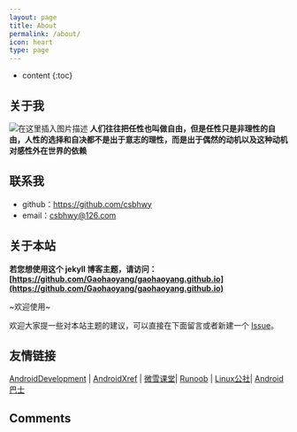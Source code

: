 ```yaml
---
layout: page
title: About
permalink: /about/
icon: heart
type: page
---
```


* content
{:toc}

## 关于我
![在这里插入图片描述](https://img-blog.csdnimg.cn/20200422130008993.jpeg?x-oss-process=image/watermark,type_ZmFuZ3poZW5naGVpdGk,shadow_10,text_aHR0cHM6Ly9ibG9nLmNzZG4ubmV0L3djc2Jod3k=,size_16,color_FFFFFF,t_70#pic_center)
**人们往往把任性也叫做自由，但是任性只是非理性的自由，人性的选择和自决都不是出于意志的理性，而是出于偶然的动机以及这种动机对感性外在世界的依赖**

## 联系我
* github：https://github.com/csbhwy
* email：csbhwy@126.com

## 关于本站

**若您想使用这个 jekyll 博客主题，请访问：[https://github.com/Gaohaoyang/gaohaoyang.github.io](https://github.com/Gaohaoyang/gaohaoyang.github.io)**

~欢迎使用~

欢迎大家提一些对本站主题的建议，可以直接在下面留言或者新建一个 [Issue](https://github.com/Gaohaoyang/gaohaoyang.github.io/issues)。

## 友情链接

[AndroidDevelopment](https://developer.android.google.cn/) \| [AndroidXref](http://aospxref.com/) \| [微雪课堂](http://www.waveshare.net/study/portal.php)\| [Runoob](https://www.runoob.com/) \| [Linux公社](https://www.linuxidc.com/)\| [Android巴士](http://www.apkbus.com/)

## Comments